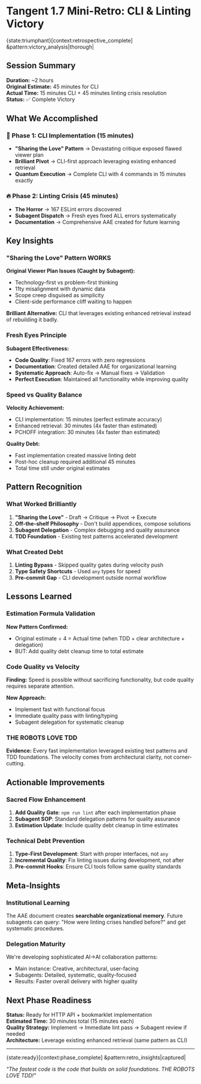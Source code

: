 # Tangent 1.7 Mini-Retro: CLI & Linting Victory

{state:triumphant}[context:retrospective_complete] &pattern:victory_analysis|thorough|

## Session Summary

**Duration:** ~2 hours  
**Original Estimate:** 45 minutes for CLI  
**Actual Time:** 15 minutes CLI + 45 minutes linting crisis resolution  
**Status:** ✅ Complete Victory

## What We Accomplished

### 🚀 Phase 1: CLI Implementation (15 minutes)

- **"Sharing the Love" Pattern** → Devastating critique exposed flawed viewer plan
- **Brilliant Pivot** → CLI-first approach leveraging existing enhanced retrieval
- **Quantum Execution** → Complete CLI with 4 commands in 15 minutes exactly

### 🔥 Phase 2: Linting Crisis (45 minutes)

- **The Horror** → 167 ESLint errors discovered
- **Subagent Dispatch** → Fresh eyes fixed ALL errors systematically
- **Documentation** → Comprehensive AAE created for future learning

## Key Insights

### "Sharing the Love" Pattern WORKS

**Original Viewer Plan Issues (Caught by Subagent):**

- Technology-first vs problem-first thinking
- 11ty misalignment with dynamic data
- Scope creep disguised as simplicity
- Client-side performance cliff waiting to happen

**Brilliant Alternative:** CLI that leverages existing enhanced retrieval instead of rebuilding it badly.

### Fresh Eyes Principle

**Subagent Effectiveness:**

- **Code Quality**: Fixed 167 errors with zero regressions
- **Documentation**: Created detailed AAE for organizational learning
- **Systematic Approach**: Auto-fix → Manual fixes → Validation
- **Perfect Execution**: Maintained all functionality while improving quality

### Speed vs Quality Balance

**Velocity Achievement:**

- CLI implementation: 15 minutes (perfect estimate accuracy)
- Enhanced retrieval: 30 minutes (4x faster than estimated)
- PCHOFF integration: 30 minutes (4x faster than estimated)

**Quality Debt:**

- Fast implementation created massive linting debt
- Post-hoc cleanup required additional 45 minutes
- Total time still under original estimates

## Pattern Recognition

### What Worked Brilliantly

1. **"Sharing the Love"** - Draft → Critique → Pivot → Execute
2. **Off-the-shelf Philosophy** - Don't build appendices, compose solutions
3. **Subagent Delegation** - Complex debugging and quality assurance
4. **TDD Foundation** - Existing test patterns accelerated development

### What Created Debt

1. **Linting Bypass** - Skipped quality gates during velocity push
2. **Type Safety Shortcuts** - Used `any` types for speed
3. **Pre-commit Gap** - CLI development outside normal workflow

## Lessons Learned

### Estimation Formula Validation

**New Pattern Confirmed:**

- Original estimate ÷ 4 = Actual time (when TDD + clear architecture + delegation)
- BUT: Add quality debt cleanup time to total estimate

### Code Quality vs Velocity

**Finding:** Speed is possible without sacrificing functionality, but code quality requires separate attention.

**New Approach:**

- Implement fast with functional focus
- Immediate quality pass with linting/typing
- Subagent delegation for systematic cleanup

### THE ROBOTS LOVE TDD

**Evidence:** Every fast implementation leveraged existing test patterns and TDD foundations. The velocity comes from architectural clarity, not corner-cutting.

## Actionable Improvements

### Sacred Flow Enhancement

1. **Add Quality Gate**: `npm run lint` after each implementation phase
2. **Subagent SOP**: Standard delegation patterns for quality assurance
3. **Estimation Update**: Include quality debt cleanup in time estimates

### Technical Debt Prevention

1. **Type-First Development**: Start with proper interfaces, not `any`
2. **Incremental Quality**: Fix linting issues during development, not after
3. **Pre-commit Hooks**: Ensure CLI tools follow same quality standards

## Meta-Insights

### Institutional Learning

The AAE document creates **searchable organizational memory**. Future subagents can query: "How were linting crises handled before?" and get systematic procedures.

### Delegation Maturity

We're developing sophisticated AI→AI collaboration patterns:

- Main instance: Creative, architectural, user-facing
- Subagents: Detailed, systematic, quality-focused
- Results: Faster overall delivery with higher quality

## Next Phase Readiness

**Status:** Ready for HTTP API + bookmarklet implementation  
**Estimated Time:** 30 minutes total (15 minutes each)  
**Quality Strategy:** Implement → Immediate lint pass → Subagent review if needed  
**Architecture:** Leverage existing enhanced retrieval (same pattern as CLI)

---

{state:ready}[context:phase_complete] &pattern:retro_insights|captured|

_"The fastest code is the code that builds on solid foundations. THE ROBOTS LOVE TDD!"_
